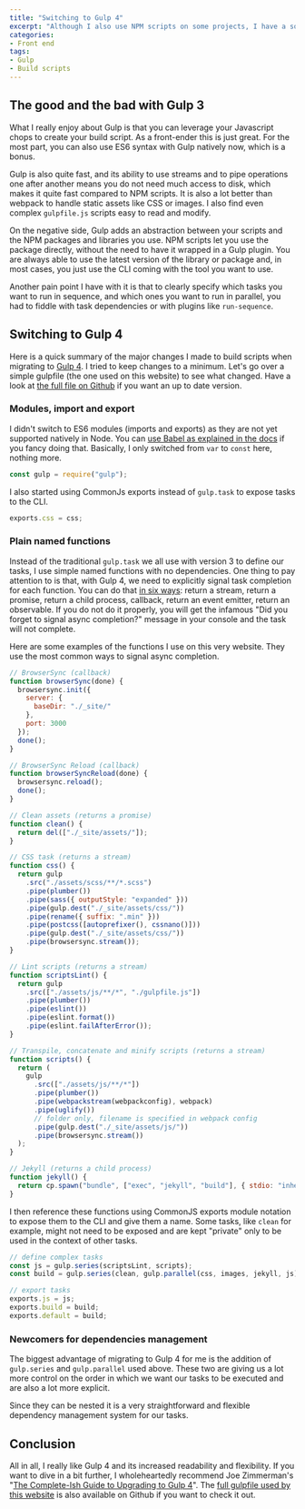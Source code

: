 ```yaml
---
title: "Switching to Gulp 4"
excerpt: "Although I also use NPM scripts on some projects, I have a soft spot for Gulp, mainly for its streaming ability, speed and easy to read configuration files. I have recently moved to Gulp 4 and wanted to share my experience."
categories:
- Front end
tags:
- Gulp
- Build scripts
---
```


## The good and the bad with Gulp 3

What I really enjoy about Gulp is that you can leverage your Javascript chops to create your build script. As a front-ender this is just great. For the most part, you can also use ES6 syntax with Gulp natively now, which is a bonus.

Gulp is also quite fast, and its ability to use streams and to pipe operations one after another means you do not need much access to disk, which makes it quite fast compared to NPM scripts. It is also a lot better than webpack to handle static assets like CSS or images. I also find even complex `gulpfile.js` scripts easy to read and modify.

On the negative side, Gulp adds an abstraction between your scripts and the NPM packages and libraries you use. NPM scripts let you use the package directly, without the need to have it wrapped in a Gulp plugin. You are always able to use the latest version of the library or package and, in most cases, you just use the CLI coming with the tool you want to use.

Another pain point I have with it is that to clearly specify which tasks you want to run in sequence, and which ones you want to run in parallel, you had to fiddle with task dependencies or with plugins like `run-sequence`.

## Switching to Gulp 4

Here is a quick summary of the major changes I made to build scripts when migrating to [Gulp 4](https://github.com/gulpjs/gulp). I tried to keep changes to a minimum. Let's go over a simple gulpfile (the one used on this website) to see what changed. Have a look at [the full file on Github](https://github.com/jeromecoupe/jeromecoupe.github.io/blob/master/gulpfile.js) if you want an up to date version.

### Modules, import and export

I didn't switch to ES6 modules (imports and exports) as they are not yet supported natively in Node. You can [use Babel as explained in the docs](https://github.com/gulpjs/gulp) if you fancy doing that. Basically, I only switched from `var` to `const` here, nothing more.

```js
const gulp = require("gulp");
```

I also started using CommonJs exports instead of `gulp.task` to expose tasks to the CLI.

```js
exports.css = css;
```

### Plain named functions

Instead of the traditional `gulp.task` we all use with version 3 to define our tasks, I use simple named functions with no dependencies. One thing to pay attention to is that, with Gulp 4, we need to explicitly signal task completion for each function. You can do that [in six ways](https://gulpjs.com/docs/en/getting-started/async-completion): return a stream, return a promise, return a child process, callback, return an event emitter, return an observable. If you do not do it properly, you will get the infamous "Did you forget to signal async completion?" message in your console and the task will not complete.

Here are some examples of the functions I use on this very website. They use the most common ways to signal async completion.

```js
// BrowserSync (callback)
function browserSync(done) {
  browsersync.init({
    server: {
      baseDir: "./_site/"
    },
    port: 3000
  });
  done();
}

// BrowserSync Reload (callback)
function browserSyncReload(done) {
  browsersync.reload();
  done();
}

// Clean assets (returns a promise)
function clean() {
  return del(["./_site/assets/"]);
}

// CSS task (returns a stream)
function css() {
  return gulp
    .src("./assets/scss/**/*.scss")
    .pipe(plumber())
    .pipe(sass({ outputStyle: "expanded" }))
    .pipe(gulp.dest("./_site/assets/css/"))
    .pipe(rename({ suffix: ".min" }))
    .pipe(postcss([autoprefixer(), cssnano()]))
    .pipe(gulp.dest("./_site/assets/css/"))
    .pipe(browsersync.stream());
}

// Lint scripts (returns a stream)
function scriptsLint() {
  return gulp
    .src(["./assets/js/**/*", "./gulpfile.js"])
    .pipe(plumber())
    .pipe(eslint())
    .pipe(eslint.format())
    .pipe(eslint.failAfterError());
}

// Transpile, concatenate and minify scripts (returns a stream)
function scripts() {
  return (
    gulp
      .src(["./assets/js/**/*"])
      .pipe(plumber())
      .pipe(webpackstream(webpackconfig), webpack)
      .pipe(uglify())
      // folder only, filename is specified in webpack config
      .pipe(gulp.dest("./_site/assets/js/"))
      .pipe(browsersync.stream())
  );
}

// Jekyll (returns a child process)
function jekyll() {
  return cp.spawn("bundle", ["exec", "jekyll", "build"], { stdio: "inherit" });
}
```

I then reference these functions using CommonJS exports module notation to expose them to the CLI and give them a name. Some tasks, like `clean` for example, might not need to be exposed and are kept "private" only to be used in the context of other tasks.

```js
// define complex tasks
const js = gulp.series(scriptsLint, scripts);
const build = gulp.series(clean, gulp.parallel(css, images, jekyll, js));

// export tasks
exports.js = js;
exports.build = build;
exports.default = build;
```

### Newcomers for dependencies management

The biggest advantage of migrating to Gulp 4 for me is the addition of `gulp.series` and `gulp.parallel` used above. These two are giving us a lot more control on the order in which we want our tasks to be executed and are also a lot more explicit.

Since they can be nested it is a very straightforward and flexible dependency management system for our tasks.

## Conclusion

All in all, I really like Gulp 4 and its increased readability and flexibility. If you want to dive in a bit further, I wholeheartedly recommend Joe Zimmerman's "[The Complete-Ish Guide to Upgrading to Gulp 4](https://www.joezimjs.com/javascript/complete-guide-upgrading-gulp-4/)". The [full gulpfile used by this website](https://github.com/jeromecoupe/jeromecoupe.github.io/blob/master/gulpfile.js) is also available on Github if you want to check it out.
